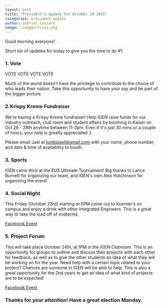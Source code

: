 ```yaml
---
layout: post
title: "President's Update for October 19 2015"
categories: president-update
author: Gabriel Lessard
image: /images/truss.png
---
```


Good morning everyone!

Short list of updates for today to give you the time to do #1.

### 1. Vote

VOTE 
 VOTE
  VOTE
   VOTE

Much of the world doesn't have the privilege to contribute to the choice of who leads their nation. Take this opportunity to have your say and be part of the bigger picture.

### 2.Krispy Kreme Fundraiser

We're having a Krispy Kreme fundraiser! Help IGEN raise funds for our industry outreach, club room and student affairs by boothing in Kaiser on Oct 26 - 28th anytime between 11-3pm. Even if it's just 30 mins or a couple of hours, your help is greatly appreciated :)

Please email Jael at lumbajael@gmail.com with your name, phone number, and date & time of availability to booth.

### 3. Sports

IGEN came third at the EUS Ultimate Tournament! Big thanks to Lance Burnett for organizing our team, and IGEN's own Alex Hutchinson for organizing the event!

### 4. Social Night

This Friday (October 23rd) starting at 5PM come out to Koerner's on campus and enjoy a drink with other Integrated Engineers. This is a great way to take the load off of midterms.

[Facebook Event](https://www.facebook.com/events/1627051410881254/)

### 5. Project Forum

This will take place October 24th, at 1PM in the IGEN Clubroom. This is an opportunity for groups to outline and discuss their projects with each other for feedback, as well as to give the other students an idea of what they will be working on for the year. Need help with a certain topic related to your project? Chances are someone in IGEN will be able to help. This is also a great opportunity for the 2nd years to get an idea of what kind of projects are to be expected!

[Facebook Event](https://www.facebook.com/events/877829872270229/)


### Thanks for your attention! Have a great election Monday.
